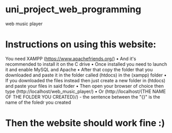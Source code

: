 # uni_project_web_programming
web music player

# Instructions on using this website:
You need XAMPP (https://www.apachefriends.org/)
• And it's recommended to install it on the C drive
• Once installed you need to launch it and enable MySQL and Apache
• After that copy the folder that you downloaded and paste it in the folder called (htdocs) in the (xampp) folder
• If you downloaded the files instead then just create a new folder in (htdocs) and paste your files in said foder
• Then open your browser of choice then type (http://localhost/web_music_player/)
• Or (http://localhost/{THE NAME OF THE FOLDER YOU CREATED}/)  -  the sentence between the "{}" is the name of the foledr you created

# Then the website should work fine :)
